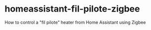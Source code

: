 # homeassistant-fil-pilote-zigbee
How to control a "fil pilote" heater from Home Assistant using Zigbee
